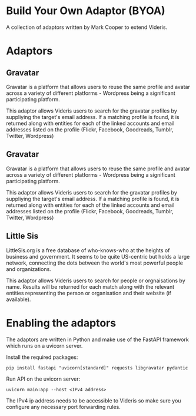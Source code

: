 # Build Your Own Adaptor (BYOA)
A collection of adaptors written by Mark Cooper to extend Videris.

# Adaptors
## Gravatar
Gravatar is a platform that allows users to reuse the same profile and avatar across a variety of different platforms - Wordpress being a significant participating platform.

This adaptor allows Videris users to search for the gravatar profiles by suppliying the target's email address. If a matching profile is found, it is returned along with entities for each of the linked accounts and email addresses listed on the profile (Flickr, Facebook, Goodreads, Tumblr, Twitter, Wordpress)

## Gravatar
Gravatar is a platform that allows users to reuse the same profile and avatar across a variety of different platforms - Wordpress being a significant participating platform.

This adaptor allows Videris users to search for the gravatar profiles by suppliying the target's email address. If a matching profile is found, it is returned along with entities for each of the linked accounts and email addresses listed on the profile (Flickr, Facebook, Goodreads, Tumblr, Twitter, Wordpress)


## Little Sis
LittleSis.org is a free database of who-knows-who at the heights of business and government. It seems to be quite US-centric but holds a large network, connecting the dots between the world's most powerful people and organizations. 

This adaptor allows Videris users to search for people or orgnaisations by name. Results will be returned for each match along with the relevant entities representing the person or organisation and their website (if available).

# Enabling the adaptors
The adaptors are written in Python and make use of the FastAPI framework which runs on a uvicorn server. 

Install the required packages:

    pip install fastapi "uvicorn[standard]" requests libgravatar pydantic
    
Run API on the uvicorn server:

    uvicorn main:app --host <IPv4 address>
    
The IPv4 ip address needs to be accessible to Videris so make sure you configure any necessary port forwarding rules.
    
    
